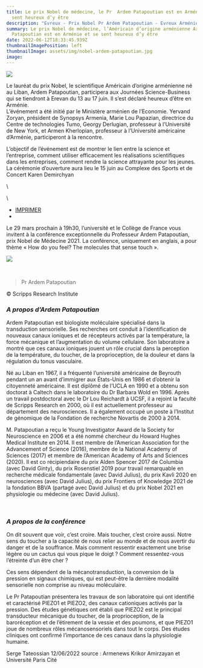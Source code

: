 ```yaml
---
title: Le prix Nobel de médecine, le Pr  Ardem Patapoutian est en Arménie et se
  sent heureux d’y être
description: "Evreux - Prix Nobel Pr Ardem Patapoutian - Evreux Arménie "
summary: Le prix Nobel de médecine, l’Américain d’origine arménienne Ardem
  Patapoutian est en Arménie et se sent heureux d’y être
date: 2022-06-12T18:33:45.939Z
thumbnailImagePosition: left
thumbnailImage: assets/img/nobel-ardem-patapoutian.jpg
image: 
---
```

<!--StartFragment-->


![](https://www.armenews.com/IMG/arton93447.jpg)

Le lauréat du prix Nobel, le scientifique Américain d’origine arménienne né au Liban, Ardem Patapoutian, participera aux Journées Science-Business qui se tiendront à Erevan du 13 au 17 juin. Il s’est déclaré heureux d’être en Arménie.\
L’événement a été initié par le Ministère arménien de l’Economie. Yervand Zoryan, président de Synopsys Armenia, Marie Lou Papazian, directrice du Centre de technologies Tumo, Georgy Derlugian, professeur à l’Université de New York, et Armen Kherlopian, professeur à l’Université américaine d’Arménie, participeront à la rencontre.

L’objectif de l’événement est de montrer le lien entre la science et l’entreprise, comment utiliser efficacement les réalisations scientifiques dans les entreprises, comment rendre la science attrayante pour les jeunes.\
La cérémonie d’ouverture aura lieu le 15 juin au Complexe des Sports et de Concert Karen Demirchyan

<!--EndFragment-->\
\
<!--StartFragment-->

* [IMPRIMER](https://u-paris.fr/conference-ardem-patapoutian/#print "Cliquer pour imprimer")
* 

Le 29 mars prochain à 19h30, l’université et le Collège de France vous invitent à la conférence exceptionnelle du Professeur Ardem Patapoutian, prix Nobel de Médecine 2021. La conférence, uniquement en anglais, a pour thème « How do you feel? The molecules that sense touch ».

![](https://u-paris.fr/wp-content/uploads/2022/02/2022_CONF-NOBEL_1920x1080.jpg)

 

> Pr Ardem Patapoutian

© Scripps Research Institute

### ***A propos d’Ardem Patapoutian*** 

Ardem Patapoutian est biologiste moléculaire spécialisé dans la transduction sensorielle. Ses recherches ont conduit à l’identification de nouveaux canaux ioniques et de récepteurs activés par la température, la force mécanique et l’augmentation du volume cellulaire. Son laboratoire a montré que ces canaux ioniques jouent un rôle crucial dans la perception de la température, du toucher, de la proprioception, de la douleur et dans la régulation du tonus vasculaire.

Né au Liban en 1967, il a fréquenté l’université américaine de Beyrouth pendant un an avant d’immigrer aux États-Unis en 1986 et d’obtenir la citoyenneté américaine. Il est diplômé de l’UCLA en 1990 et a obtenu son doctorat à Caltech dans le laboratoire du Dr Barbara Wold en 1996. Après un travail postdoctoral avec le Dr Lou Reichardt à UCSF, il a rejoint la faculté de Scripps Research en 2000, où il est actuellement professeur au département des neurosciences. Il a également occupé un poste à l’Institut de génomique de la Fondation de recherche Novartis de 2000 à 2014.

M. Patapoutian a reçu le Young Investigator Award de la Society for Neuroscience en 2006 et a été nommé chercheur du Howard Hughes Medical Institute en 2014. Il est membre de l’American Association for the Advancement of Science (2016), membre de la National Academy of Sciences (2017) et membre de l’American Academy of Arts and Sciences (2020). Il est co récipiendaire du prix Alden Spencer 2017 de Columbia (avec David Ginty), du prix Rosenstiel 2019 pour travail remarquable en recherche médicale fondamentale (avec David Julius), du prix Kavli 2020 en neurosciences (avec David Julius), du prix Frontiers of Knowledge 2021 de la fondation BBVA (partagé avec David Julius) et du prix Nobel 2021 en physiologie ou médecine (avec David Julius).

 

### ***A propos de la conférence***

On dit souvent que voir, c’est croire. Mais toucher, c’est croire aussi. Notre sens du toucher a la capacité de nous relier au monde et de nous avertir du danger et de la souffrance. Mais comment ressentir exactement une brise légère ou un cactus qui vous pique le doigt ? Comment ressentez-vous l’étreinte d’un être cher ?

Ces sens dépendent de la mécanotransduction, la conversion de la pression en signaux chimiques, qui est peut-être la dernière modalité sensorielle non comprise au niveau moléculaire.

Le Pr Patapoutian présentera les travaux de son laboratoire qui ont identifié et caractérisé PIEZO1 et PIEZO2, des canaux cationiques activés par la pression. Des études génétiques ont établi que PIEZO2 est le principal transducteur mécanique du toucher, de la proprioception, de la baroréception et de l’étirement de la vessie et des poumons, et que PIEZO1 joue de nombreux rôles mécanosensoriels dans tout le corps. Des études cliniques ont confirmé l’importance de ces canaux dans la physiologie humaine.

<!--EndFragment--> Serge Tateossian 12/06/2022 source : Armenews Krikor Amirzayan et Université Paris Cité